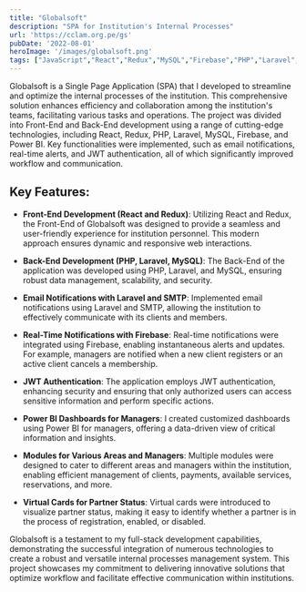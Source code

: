 ```yaml
---
title: "Globalsoft"
description: "SPA for Institution's Internal Processes"
url: 'https://cclam.org.pe/gs'
pubDate: '2022-08-01'
heroImage: '/images/globalsoft.png'
tags: ["JavaScript","React","Redux","MySQL","Firebase","PHP","Laravel","PoweBI"]
---
```


Globalsoft is a Single Page Application (SPA) that I developed to streamline and optimize the internal processes of the institution. This comprehensive solution enhances efficiency and collaboration among the institution's teams, facilitating various tasks and operations. The project was divided into Front-End and Back-End development using a range of cutting-edge technologies, including React, Redux, PHP, Laravel, MySQL, Firebase, and Power BI. Key functionalities were implemented, such as email notifications, real-time alerts, and JWT authentication, all of which significantly improved workflow and communication.

## Key Features:

- **Front-End Development (React and Redux)**:
Utilizing React and Redux, the Front-End of Globalsoft was designed to provide a seamless and user-friendly experience for institution personnel. This modern approach ensures dynamic and responsive web interactions.

- **Back-End Development (PHP, Laravel, MySQL)**:
The Back-End of the application was developed using PHP, Laravel, and MySQL, ensuring robust data management, scalability, and security.

- **Email Notifications with Laravel and SMTP**:
Implemented email notifications using Laravel and SMTP, allowing the institution to effectively communicate with its clients and members.

- **Real-Time Notifications with Firebase**:
Real-time notifications were integrated using Firebase, enabling instantaneous alerts and updates. For example, managers are notified when a new client registers or an active client cancels a membership.

- **JWT Authentication**:
The application employs JWT authentication, enhancing security and ensuring that only authorized users can access sensitive information and perform specific actions.

- **Power BI Dashboards for Managers**:
I created customized dashboards using Power BI for managers, offering a data-driven view of critical information and insights.

- **Modules for Various Areas and Managers**:
Multiple modules were designed to cater to different areas and managers within the institution, enabling efficient management of clients, payments, available services, reservations, and more.

- **Virtual Cards for Partner Status**:
Virtual cards were introduced to visualize partner status, making it easy to identify whether a partner is in the process of registration, enabled, or disabled.

Globalsoft is a testament to my full-stack development capabilities, demonstrating the successful integration of numerous technologies to create a robust and versatile internal processes management system. This project showcases my commitment to delivering innovative solutions that optimize workflow and facilitate effective communication within institutions.